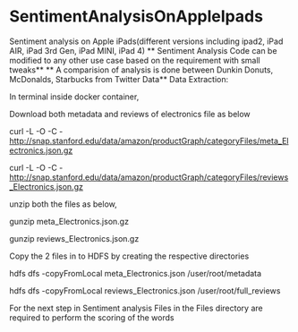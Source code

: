 # SentimentAnalysisOnAppleIpads

Sentiment analysis on Apple iPads(different versions including ipad2, iPad AIR, iPad 3rd Gen, iPad MINI, iPad 4)
** Sentiment Analysis Code can be modified to any other use case based on the requirement with small tweaks**
** A comparision of analysis is done between Dunkin Donuts, McDonalds, Starbucks from Twitter Data**
Data Extraction:

In terminal inside docker container,

Download both metadata and reviews of electronics file as below

curl -L -O -C - http://snap.stanford.edu/data/amazon/productGraph/categoryFiles/meta_Electronics.json.gz

curl -L -O -C - http://snap.stanford.edu/data/amazon/productGraph/categoryFiles/reviews_Electronics.json.gz

unzip both the files as below,

gunzip meta_Electronics.json.gz

gunzip reviews_Electronics.json.gz

Copy the 2 files in to HDFS by creating the respective directories

hdfs dfs -copyFromLocal meta_Electronics.json /user/root/metadata

hdfs dfs -copyFromLocal reviews_Electronics.json /user/root/full_reviews

For the next step in Sentiment analysis Files in the Files directory are required to perform the scoring of the words
